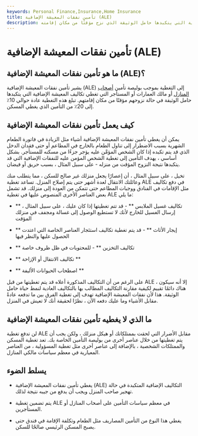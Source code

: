 ```yaml
---
keywords: Personal Finance,Insurance,Home Insurance
title: تأمين نفقات المعيشة الإضافية (ALE)
description: يغطي تأمين نفقات المعيشة الإضافية تكاليف المعيشة الإضافية التي يتكبدها حامل الوثيقة الذي نزح مؤقتًا من مكان إقامته.
---
```


# تأمين نفقات المعيشة الإضافية (ALE)
## ما هو تأمين نفقات المعيشة الإضافية (ALE)؟

يشير تأمين نفقات المعيشة الإضافية (ALE) إلى التغطية بموجب بوليصة تأمين [أصحاب المنازل](/homeowners-insurance) أو مالك العمارات أو المستأجر التي تغطي تكاليف المعيشة الإضافية التي يتكبدها حامل الوثيقة في حالة نزوحهم مؤقتًا من مكان إقامتهم. تبلغ هذه التغطية عادة حوالي 10٪ إلى 20٪ من التأمين الذي يغطي المسكن.

## كيف يعمل تأمين نفقات المعيشة الإضافية

يمكن أن يغطي تأمين نفقات المعيشة الإضافية أشياء مثل الزيادة في فاتورة الطعام الشهرية بسبب الاضطرار إلى تناول الطعام بالخارج في المطاعم أو حتى فقدان الدخل الذي قد يتم تكبده إذا كان الشخص المؤمَّن عليه يؤجر جزءًا من مسكنه للمستأجر. بشكل أساسي ، يهدف التأمين إلى تغطية الشخص المؤمن عليه للنفقات الإضافية التي قد يتكبدها نتيجة النزوح المؤقت من منزله - على سبيل المثال ، بسبب حريق أو فيضان.

تخيل ، على سبيل المثال ، أن إعصارًا يجعل منزلك غير صالح للسكن ، مما يتطلب منك وعائلتك الانتقال لعدة أشهر حتى يتم إصلاح المنزل. تساعد تغطية ALE في دفع تكاليف مثل الإقامات في الفنادق ووجبات المطاعم حتى تتمكن من العودة إلى منزلك. قد تشمل بعض العناصر الأخرى المنصوص عليها في تغطية ALE ما يلي:

- ** تكاليف غسيل الملابس ** - قد تتم تغطيتها إذا كان عليك ، على سبيل المثال ، إرسال الغسيل للخارج لأنك لا تستطيع الوصول إلى غسالة ومجفف في منزلك المؤقت

- ** إيجار الأثاث ** - قد يتم تغطية تكاليف استئجار العناصر الخاصة التي اعتدت الحصول عليها والنظر فيها

- ** تكاليف التخزين ** - للمحتويات في ظل ظروف خاصة

- ** تكاليف الانتقال أو الإزاحة **

- ** اصطحاب الحيوانات الأليفة **

على الرغم من أن التكاليف المذكورة أعلاه قد يتم تغطيتها من قبل ALE ، إلا أنه سيكون هناك دائمًا تقييم لكيفية مقارنة التكاليف المطالب بها بالتكاليف العادية لنمط حياة حامل الوثيقة. هذا لأن نفقات المعيشة الإضافية تهدف إلى تغطية الفرق بين ما تدفعه عادةً مقابل الأشياء وما عليك دفعه الآن ، نظرًا لحقيقة أنك لا تعيش في المنزل.

## ما الذي لا يغطيه تأمين نفقات المعيشة الإضافية

لن تدفع تغطية ALE مقابل الأضرار التي لحقت بممتلكاتك أو هيكل منزلك ، ولكن يجب أن يتم تغطيتها من خلال عناصر أخرى من بوليصة التأمين الخاصة بك. تعد تغطية المسكن والممتلكات الشخصية ، بالإضافة إلى عناصر أخرى مثل تغطية المسؤولية ، من العناصر المعيارية في معظم سياسات مالكي المنازل.

## يسلط الضوء

- يغطي تأمين نفقات المعيشة الإضافية (ALE) التكاليف الإضافية المتكبدة في حالة تهجير صاحب المنزل ويجب أن يدفع من جيبه نتيجة لذلك.

- يتم تضمين تغطية ALE في معظم سياسات التأمين على أصحاب المنازل أو المستأجرين.

- يغطي هذا النوع من التأمين المصاريف مثل الطعام وتكلفة الإقامة في فندق حتى يصبح المسكن الرئيسي صالحًا للسكن.

